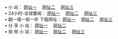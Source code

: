 &#8226; 小 站：
<a href="http://52.3-a.net/" target="_blank">网址一</a>
　<a href="http://ch23.ga/" target="_blank">网址二</a>
　<a href="http://b2.b0ne.com:81/" target="_blank">网址三</a>
　<br />
&#8226; 24小时-全球要闻：
<a href="http://52.3-a.net/go/n1.html" target="_blank">网址一</a>
　<a href="http://ch23.ga/read/go/n2.html" target="_blank">网址二</a>
　<a href="http://b2.b0ne.com/go/n3.html" target="_blank">网址三</a>
　<br />
&#8226; 翻一墙一软一件 下载网址：
<a href="http://52.3-a.net/read/go/f1.html" target="_blank">网址一</a>
　<a href="http://ch23.ga/go/f2.html" target="_blank">网址二</a>
　<a href="http://b2.b0ne.com/read/go/f3.html" target="_blank">网址三</a>
<br />
&#8226; 分 享 小 站：
<a href="http://52.3-a.net/" target="_blank">网址一</a>
　<a href="http://ch23.ga/" target="_blank">网址二</a>
<br />
&#8226; 视 频 小 站：
<a href="http://36.forumz.info/" target="_blank">网址一</a>
　<a href="http://ch23.ga/" target="_blank">网址二</a>
　<a href="http://cd88.ga/" target="_blank">网址三</a><br />
